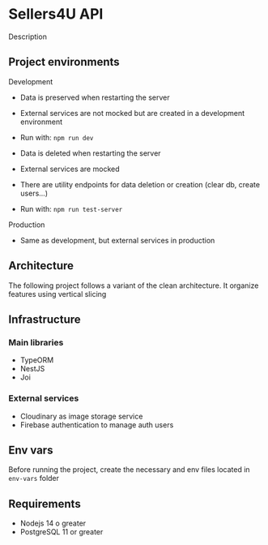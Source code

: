 # Sellers4U API

Description

## Project environments

Development

- Data is preserved when restarting the server
- External services are not mocked but are created in a development environment
- Run with: `npm run dev`

- Data is deleted when restarting the server
- External services are mocked
- There are utility endpoints for data deletion or creation (clear db, create users...)
- Run with: `npm run test-server`

Production

- Same as development, but external services in production

## Architecture

The following project follows a variant of the clean architecture. It organize features
using vertical slicing

## Infrastructure

### Main libraries

- TypeORM
- NestJS
- Joi

### External services

- Cloudinary as image storage service
- Firebase authentication to manage auth users

## Env vars

Before running the project, create the necessary and env files located in `env-vars` folder

## Requirements

- Nodejs 14 o greater
- PostgreSQL 11 or greater
